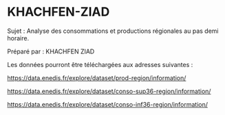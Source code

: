# KHACHFEN-ZIAD
Sujet : Analyse des consommations et productions régionales au pas demi horaire.

Préparé par : KHACHFEN ZIAD 
              

Les données pourront être téléchargées aux adresses suivantes  : 

https://data.enedis.fr/explore/dataset/prod-region/information/

https://data.enedis.fr/explore/dataset/conso-sup36-region/information/ 

https://data.enedis.fr/explore/dataset/conso-inf36-region/information/
